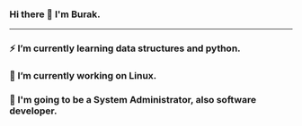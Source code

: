 ### Hi there 👋 I'm Burak.
<hr>
<h3> ⚡ I’m currently learning data structures and python. </h3> 
<h3> 🔭 I’m currently working on Linux. </h3> 
<h3> 👯 I'm going to be a System Administrator, also software developer. </h3>  


<!--
**Burakherdogan/burakherdogan** is a ✨ _special_ ✨ repository because its `README.md` (this file) appears on your GitHub profile.

Here are some ideas to get you started:

- 🔭 I’m currently working on ...
- 🌱 I’m currently learning ...
- 👯 I’m looking to collaborate on ...
- 🤔 I’m looking for help with ...
- 💬 Ask me about ...
- 📫 How to reach me: ...
- 😄 Pronouns: ...
- ⚡ Fun fact: ...
-->

